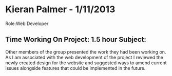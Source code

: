 Kieran Palmer - 1/11/2013
===============
Role:Web Developer 

Time Working On Project: 1.5 hour
Subject:
---------------

 Other members of the group presented the work they had been working on. As I am associated with the web development of the project I reviewed the newly created design for the website and suggested ways to amend current issues alongside features that could be implemented in the future.
